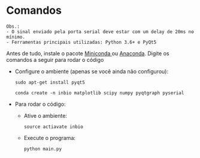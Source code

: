 # Comandos

    Obs.: 
    - O sinal enviado pela porta serial deve estar com um delay de 20ms no mínimo.
    - Ferramentas principais utilizadas: Python 3.6+ e PyQt5


Antes de tudo, instale o pacote [Miniconda ](https://conda.io/miniconda.html) ou [Anaconda](https://www.anaconda.com/download). Digite os comandos a seguir para rodar o código

- Configure o ambiente (apenas se você ainda não configurou):
  
    `sudo apt-get install pyqt5`

    `conda create -n inbio matplotlib scipy numpy pyqtgraph pyserial`

- Para rodar o código:
    - Ative o ambiente: 
    
        `source actiavate inbio`

    - Execute o programa:

        `python main.py`



